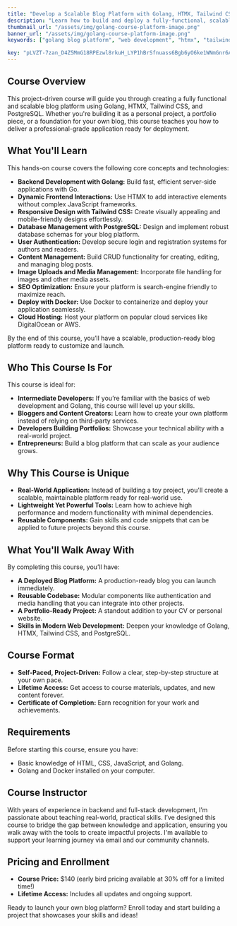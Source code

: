```yaml
---
title: "Develop a Scalable Blog Platform with Golang, HTMX, Tailwind CSS, and PostgreSQL"
description: "Learn how to build and deploy a fully-functional, scalable blog platform from scratch using Golang, HTMX, Tailwind CSS, and PostgreSQL. Create a production-ready application designed for real-world use."
thumbnail_url: "/assets/img/golang-course-platform-image.png"
banner_url: "/assets/img/golang-course-platform-image.png"
keywords: ["golang blog platform", "web development", "htmx", "tailwind css", "postgresql", "golang tutorials"]

key: "pLVZT-7zan_D4Z5MmG18RPEzwl8rkuH_LYP1hBrSfnuass6Bgb6yO6ke1WNmGnr6AoBkFvA04pnGmuxQq2EHwg"
---
```


## Course Overview

This project-driven course will guide you through creating a fully functional and scalable blog platform using Golang, HTMX, Tailwind CSS, and PostgreSQL. Whether you're building it as a personal project, a portfolio piece, or a foundation for your own blog, this course teaches you how to deliver a professional-grade application ready for deployment.

## What You'll Learn

This hands-on course covers the following core concepts and technologies:

- **Backend Development with Golang:** Build fast, efficient server-side applications with Go.
- **Dynamic Frontend Interactions:** Use HTMX to add interactive elements without complex JavaScript frameworks.
- **Responsive Design with Tailwind CSS:** Create visually appealing and mobile-friendly designs effortlessly.
- **Database Management with PostgreSQL:** Design and implement robust database schemas for your blog platform.
- **User Authentication:** Develop secure login and registration systems for authors and readers.
- **Content Management:** Build CRUD functionality for creating, editing, and managing blog posts.
- **Image Uploads and Media Management:** Incorporate file handling for images and other media assets.
- **SEO Optimization:** Ensure your platform is search-engine friendly to maximize reach.
- **Deploy with Docker:** Use Docker to containerize and deploy your application seamlessly.
- **Cloud Hosting:** Host your platform on popular cloud services like DigitalOcean or AWS.

By the end of this course, you’ll have a scalable, production-ready blog platform ready to customize and launch.

## Who This Course Is For

This course is ideal for:

- **Intermediate Developers:** If you’re familiar with the basics of web development and Golang, this course will level up your skills.
- **Bloggers and Content Creators:** Learn how to create your own platform instead of relying on third-party services.
- **Developers Building Portfolios:** Showcase your technical ability with a real-world project.
- **Entrepreneurs:** Build a blog platform that can scale as your audience grows.

## Why This Course is Unique

- **Real-World Application:** Instead of building a toy project, you'll create a scalable, maintainable platform ready for real-world use.
- **Lightweight Yet Powerful Tools:** Learn how to achieve high performance and modern functionality with minimal dependencies.
- **Reusable Components:** Gain skills and code snippets that can be applied to future projects beyond this course.

## What You'll Walk Away With

By completing this course, you’ll have:

- **A Deployed Blog Platform:** A production-ready blog you can launch immediately.
- **Reusable Codebase:** Modular components like authentication and media handling that you can integrate into other projects.
- **A Portfolio-Ready Project:** A standout addition to your CV or personal website.
- **Skills in Modern Web Development:** Deepen your knowledge of Golang, HTMX, Tailwind CSS, and PostgreSQL.

## Course Format

- **Self-Paced, Project-Driven:** Follow a clear, step-by-step structure at your own pace.
- **Lifetime Access:** Get access to course materials, updates, and new content forever.
- **Certificate of Completion:** Earn recognition for your work and achievements.

## Requirements

Before starting this course, ensure you have:

- Basic knowledge of HTML, CSS, JavaScript, and Golang.
- Golang and Docker installed on your computer.

## Course Instructor

With years of experience in backend and full-stack development, I’m passionate about teaching real-world, practical skills. I’ve designed this course to bridge the gap between knowledge and application, ensuring you walk away with the tools to create impactful projects. I'm available to support your learning journey via email and our community channels.

## Pricing and Enrollment

- **Course Price:** $140 (early bird pricing available at 30% off for a limited time!)
- **Lifetime Access:** Includes all updates and ongoing support.

Ready to launch your own blog platform? Enroll today and start building a project that showcases your skills and ideas!
